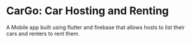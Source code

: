 # CarGo: Car Hosting and Renting

A Mobile app built using flutter and firebase that allows hosts to list their cars and renters to rent them.
